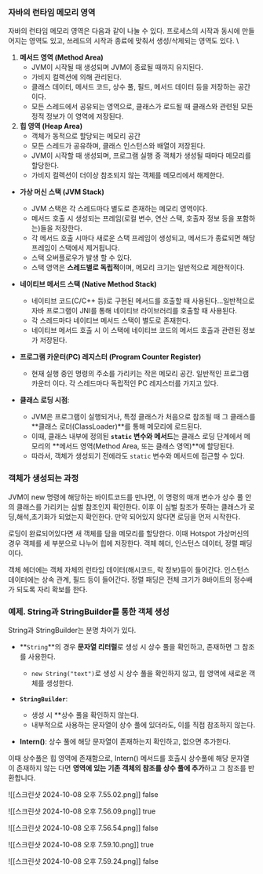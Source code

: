 
### 자바의 런타임 메모리 영역

자바의 런타임 메모리 영역은 다음과 같이 나눌 수 있다.
프로세스의 시작과 동시에 만들어지는 영역도 있고, 쓰레드의 시작과 종료에 맞춰서 생성/삭제되는 영역도 있다. 
\
1. **메서드 영역 (Method Area)**
    - JVM이 시작될 때 생성되며 JVM이 종료될 때까지 유지된다.
    - 가비지 컬렉션에 의해 관리된다.
    - 클래스 데이터, 메서드 코드, 상수 풀, 필드, 메서드 데이터 등을 저장하는 공간이다. 
    - 모든 스레드에서 공유되는 영역으로, 클래스가 로드될 때 클래스와 관련된 모든 정적 정보가 이 영역에 저장된다.
2. **힙 영역 (Heap Area)**
	- 객체가 동적으로 할당되는 메모리 공간 
	- 모든 스레드가 공유하며, 클래스 인스턴스와 배열이 저장된다.
    - JVM이 시작할 때 생성되며, 프로그램 실행 중 객체가 생성될 때마다 메모리를 할당한다.
    - 가비지 컬렉션이 더이상 참조되지 않는 객체를 메모리에서 해제한다.
- **가상 머신 스택 (JVM Stack)**
    - JVM 스택은 각 스레드마다 별도로 존재하는 메모리 영역이다.
    -  메서드 호출 시 생성되는 프레임(로컬 변수, 연산 스택, 호출자 정보 등을 포함하는)들을 저장한다.
    - 각 메서드 호출 시마다 새로운 스택 프레임이 생성되고, 메서드가 종료되면 해당 프레임이 스택에서 제거됩니다.
    - 스택 오버플로우가 발생 할 수 있다.
    - 스택 영역은 **스레드별로 독립적**이며, 메모리 크기는 일반적으로 제한적이다.
- **네이티브 메서드 스택 (Native Method Stack)**
    - 네이티브 코드(C/C++ 등)로 구현된 메서드를 호출할 때 사용된다...일반적으로 자바 프로그램이 JNI를 통해 네이티브 라이브러리를 호출할 때 사용된다.
    - 각 스레드마다 네이티브 메서드 스택이 별도로 존재한다.
    - 네이티브 메서드 호출 시 이 스택에 네이티브 코드의 메서드 호출과 관련된 정보가 저장된다.
- **프로그램 카운터(PC) 레지스터 (Program Counter Register)**
    - 현재 실행 중인 명령의 주소를 가리키는 작은 메모리 공간. 일반적인 프로그램 카운터 이다. 각 스레드마다 독립적인 PC 레지스터를 가지고 있다.


- **클래스 로딩 시점**:
    - JVM은 프로그램이 실행되거나, 특정 클래스가 처음으로 참조될 때 그 클래스를 **클래스 로더(ClassLoader)**를 통해 메모리에 로드된다.
    - 이때, 클래스 내부에 정의된 **`static` 변수와 메서드**는 클래스 로딩 단계에서 메모리의 **메서드 영역(Method Area, 또는 클래스 영역)**에 할당된다.
    - 따라서, 객체가 생성되기 전에라도 `static` 변수와 메서드에 접근할 수 있다.


### 객체가 생성되는 과정

JVM이 new 명령에 해당하는 바이트코드를 만나면, 이 명령의 매개 변수가 상수 풀 안의 클래스를 가리키는 심벌 참조인지 확인한다. 이후 이 심벌 참조가 뜻하는 클래스가 로딩,해석,초기화가 되었는지 확인한다.
만약 되어있지 않다면 로딩을 먼저 시작한다.

로딩이 완료되어있다면 새 객체를 담을 메모리를 할당한다.
이때 Hotspot 가상머신의 경우 객체를 세 부분으로 나누어 힙에 저장한다.
객체 헤더, 인스턴스 데이터, 정렬 패딩이다.

객체 헤더에는 객체 자체의 런타임 데이터(해시코드, 락 정보)등이 들어간다.
인스턴스 데이터에는 상속 관계, 필드 등이 들어간다.
정렬 패딩은 전체 크기가 8바이트의 정수배가 되도록 자리 확보를 한다.


### 예제. String과 StringBuilder를 통한 객체 생성


String과 StringBuilder는 분명 차이가 있다.
- **`String`**의 경우 **문자열 리터럴**로 생성 시 상수 풀을 확인하고, 존재하면 그 참조를 사용한다.
    - `new String("text")`로 생성 시 상수 풀을 확인하지 않고, 힙 영역에 새로운 객체를 생성한다.
    
- **`StringBuilder`**:
    - 생성 시 **상수 풀을 확인하지 않는다.
    - 내부적으로 사용하는 문자열이 상수 풀에 있더라도, 이를 직접 참조하지 않는다.
- **Intern()**:  상수 풀에 해당 문자열이 존재하는지 확인하고, 없으면 추가한다.


이때 상수풀은 힙 영역에 존재함으로, Intern() 메서드를 호출시 상수풀에 해당 문자열이 존재하지 않는 다면 **영역에 있는 기존 객체의 참조를 상수 풀에 추가**하고 그 참조를 반환합니다.

![[스크린샷 2024-10-08 오후 7.55.02.png]]
false

![[스크린샷 2024-10-08 오후 7.56.09.png]]
true

![[스크린샷 2024-10-08 오후 7.56.54.png]]
false

![[스크린샷 2024-10-08 오후 7.59.10.png]]
true

![[스크린샷 2024-10-08 오후 7.59.24.png]]
false
